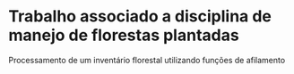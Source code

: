 # Trabalho associado a disciplina de manejo de florestas plantadas
Processamento de um inventário florestal utilizando funções de afilamento
